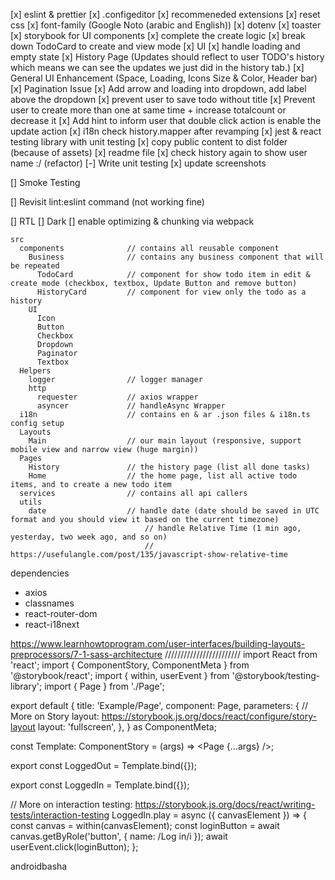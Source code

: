 [x] eslint & prettier
[x] .configeditor
[x] recommeneded extensions
[x] reset css
[x] font-family (Google Noto (arabic and English))
[x] dotenv
[x] toaster
[x] storybook for UI components
[x] complete the create logic
[x] break down TodoCard to create and view mode
[x] UI
[x] handle loading and empty state
[x] History Page (Updates should reflect to user TODO's history which means we can see the updates we just did in the history tab.)
[x] General UI Enhancement (Space, Loading, Icons Size & Color, Header bar)
[x] Pagination Issue
[x] Add arrow and loading into dropdown, add label above the dropdown
[x] prevent user to save todo without title
[x] Prevent user to create more than one at same time + increase totalcount or decrease it
[x] Add hint to inform user that double click action is enable the update action
[x] i18n
check history.mapper after revamping
[x] jest & react testing library with unit testing
[x] copy public content to dist folder (because of assets)
[x] readme file
[x] check history again to show user name :/ (refactor)
[-] Write unit testing
[x] update screenshots

[] Smoke Testing

[] Revisit lint:eslint command (not working fine)

[] RTL
[] Dark
[] enable optimizing & chunking via webpack

```
src
  components              // contains all reusable component
    Business              // contains any business component that will be repeated
      TodoCard            // component for show todo item in edit & create mode (checkbox, textbox, Update Button and remove button)
      HistoryCard         // component for view only the todo as a history
    UI
      Icon
      Button
      Checkbox
      Dropdown
      Paginator
      Textbox
  Helpers
    logger                // logger manager
    http
      requester           // axios wrapper
      asyncer             // handleAsync Wrapper
  i18n                    // contains en & ar .json files & i18n.ts config setup
  Layouts
    Main                  // our main layout (responsive, support mobile view and narrow view (huge margin))
  Pages
    History               // the history page (list all done tasks)
    Home                  // the home page, list all active todo items, and to create a new todo item
  services                // contains all api callers
  utils
    date                  // handle date (date should be saved in UTC format and you should view it based on the current timezone)
                              // handle Relative Time (1 min ago, yesterday, two week ago, and so on)
                              // https://usefulangle.com/post/135/javascript-show-relative-time
```

dependencies

- axios
- classnames
- react-router-dom
- react-i18next

https://www.learnhowtoprogram.com/user-interfaces/building-layouts-preprocessors/7-1-sass-architecture
////////////////////////
import React from 'react';
import { ComponentStory, ComponentMeta } from '@storybook/react';
import { within, userEvent } from '@storybook/testing-library';
import { Page } from './Page';

export default {
title: 'Example/Page',
component: Page,
parameters: {
// More on Story layout: https://storybook.js.org/docs/react/configure/story-layout
layout: 'fullscreen',
},
} as ComponentMeta<typeof Page>;

const Template: ComponentStory<typeof Page> = (args) => <Page {...args} />;

export const LoggedOut = Template.bind({});

export const LoggedIn = Template.bind({});

// More on interaction testing: https://storybook.js.org/docs/react/writing-tests/interaction-testing
LoggedIn.play = async ({ canvasElement }) => {
const canvas = within(canvasElement);
const loginButton = await canvas.getByRole('button', { name: /Log in/i });
await userEvent.click(loginButton);
};

androidbasha
